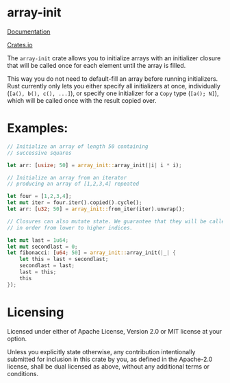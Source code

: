 # array-init

[Documentation](https://docs.rs/array-init)

[Crates.io](https://crates.io/crates/array-init)



The `array-init` crate allows you to initialize arrays
with an initializer closure that will be called
once for each element until the array is filled.

This way you do not need to default-fill an array
before running initializers. Rust currently only
lets you either specify all initializers at once,
individually (`[a(), b(), c(), ...]`), or specify
one initializer for a `Copy` type (`[a(); N]`),
which will be called once with the result copied over.

# Examples:

```rust
// Initialize an array of length 50 containing
// successive squares

let arr: [usize; 50] = array_init::array_init(|i| i * i);

// Initialize an array from an iterator
// producing an array of [1,2,3,4] repeated

let four = [1,2,3,4];
let mut iter = four.iter().copied().cycle();
let arr: [u32; 50] = array_init::from_iter(iter).unwrap();

// Closures can also mutate state. We guarantee that they will be called
// in order from lower to higher indices.

let mut last = 1u64;
let mut secondlast = 0;
let fibonacci: [u64; 50] = array_init::array_init(|_| {
    let this = last + secondlast;
    secondlast = last;
    last = this;
    this
});
```

# Licensing

Licensed under either of Apache License, Version 2.0 or MIT license at your option.

Unless you explicitly state otherwise, any contribution intentionally submitted for inclusion in this crate by you, as defined in the Apache-2.0 license, shall be dual licensed as above, without any additional terms or conditions.

